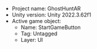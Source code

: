 <!-- UNITY CODE ASSIST INSTRUCTIONS START -->
- Project name: GhostHuntAR
- Unity version: Unity 2022.3.62f1
- Active game object:
  - Name: StartGameButton
  - Tag: Untagged
  - Layer: UI
<!-- UNITY CODE ASSIST INSTRUCTIONS END -->